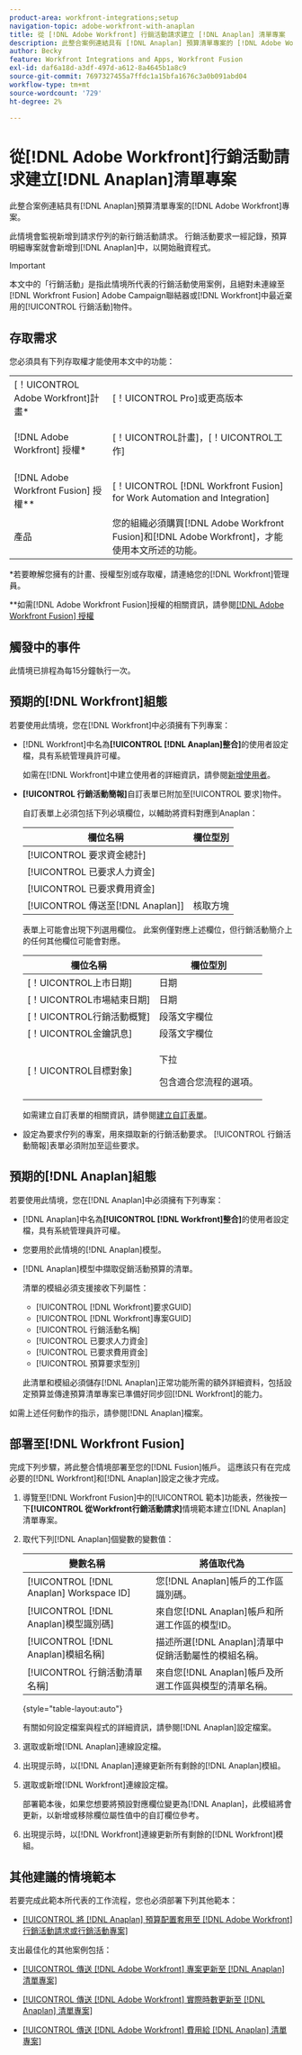 ```yaml
---
product-area: workfront-integrations;setup
navigation-topic: adobe-workfront-with-anaplan
title: 從 [!DNL Adobe Workfront] 行銷活動請求建立 [!DNL Anaplan] 清單專案
description: 此整合案例連結具有 [!DNL Anaplan] 預算清單專案的 [!DNL Adobe Workfront] 專案。
author: Becky
feature: Workfront Integrations and Apps, Workfront Fusion
exl-id: daf6a18d-a3df-497d-a612-8a4645b1a8c9
source-git-commit: 7697327455a7ffdc1a15bfa1676c3a0b091abd04
workflow-type: tm+mt
source-wordcount: '729'
ht-degree: 2%

---
```


# 從[!DNL Adobe Workfront]行銷活動請求建立[!DNL Anaplan]清單專案

此整合案例連結具有[!DNL Anaplan]預算清單專案的[!DNL Adobe Workfront]專案。

此情境會監視新增到請求佇列的新行銷活動請求。 行銷活動要求一經記錄，預算明細專案就會新增到[!DNL Anaplan]中，以開始融資程式。

>[!IMPORTANT]
>
>本文中的「行銷活動」是指此情境所代表的行銷活動使用案例，且絕對未連線至[!DNL Workfront Fusion] Adobe Campaign聯結器或[!DNL Workfront]中最近棄用的[!UICONTROL 行銷活動]物件。

## 存取需求

您必須具有下列存取權才能使用本文中的功能：

<table style="table-layout:auto"> 
 <col> 
 <col> 
 <tbody> 
  <tr> 
   <td role="rowheader">[！UICONTROL Adobe Workfront]計畫*</td> 
   <td> <p>[！UICONTROL Pro]或更高版本</p> </td> 
  </tr> 
  <tr data-mc-conditions=""> 
   <td role="rowheader">[!DNL Adobe Workfront] 授權*</td> 
   <td> <p>[！UICONTROL計畫]，[！UICONTROL工作]</p> </td> 
  </tr> 
  <tr> 
   <td role="rowheader">[!DNL Adobe Workfront Fusion] 授權**</td> 
   <td> <p>[！UICONTROL [!DNL Workfront Fusion] for Work Automation and Integration] </p> </td> 
  </tr> 
  <tr> 
   <td role="rowheader">產品</td> 
   <td>您的組織必須購買[!DNL Adobe Workfront Fusion]和[!DNL Adobe Workfront]，才能使用本文所述的功能。</td> 
  </tr> 
 </tbody> 
</table>

&#42;若要瞭解您擁有的計畫、授權型別或存取權，請連絡您的[!DNL Workfront]管理員。

&#42;&#42;如需[!DNL Adobe Workfront Fusion]授權的相關資訊，請參閱[[!DNL Adobe Workfront Fusion] 授權](../../workfront-fusion/get-started/license-automation-vs-integration.md)

## 觸發中的事件

此情境已排程為每15分鐘執行一次。

## 預期的[!DNL Workfront]組態

若要使用此情境，您在[!DNL Workfront]中必須擁有下列專案：

* [!DNL Workfront]中名為&#x200B;**[!UICONTROL [!DNL Anaplan]整合]**&#x200B;的使用者設定檔，具有系統管理員許可權。

  如需在[!DNL Workfront]中建立使用者的詳細資訊，請參閱[新增使用者](../../administration-and-setup/add-users/create-and-manage-users/add-users.md)。

* **[!UICONTROL 行銷活動簡報]**&#x200B;自訂表單已附加至[!UICONTROL 要求]物件。

  自訂表單上必須包括下列必填欄位，以輔助將資料對應到Anaplan：

  | 欄位名稱 | 欄位型別 |
  |---|---|
  | [!UICONTROL 要求資金總計] |   |
  | [!UICONTROL 已要求人力資金] |   |
  | [!UICONTROL 已要求費用資金] |   |
  | [!UICONTROL 傳送至[!DNL Anaplan]] | 核取方塊 |

  表單上可能會出現下列選用欄位。 此案例僅對應上述欄位，但行銷活動簡介上的任何其他欄位可能會對應。

  <table style="table-layout:auto"> 
   <col> 
   <col> 
   <thead> 
    <tr> 
     <th>欄位名稱</th> 
     <th>欄位型別</th> 
    </tr> 
   </thead> 
   <tbody> 
    <tr> 
     <td role="rowheader">[！UICONTROL上市日期]</td> 
     <td>日期 </td> 
    </tr> 
    <tr> 
     <td role="rowheader">[！UICONTROL市場結束日期]</td> 
     <td>日期</td> 
    </tr> 
    <tr> 
     <td role="rowheader">[！UICONTROL行銷活動概覽]</td> 
     <td>段落文字欄位</td> 
    </tr> 
    <tr> 
     <td role="rowheader">[！UICONTROL金鑰訊息]</td> 
     <td>段落文字欄位</td> 
    </tr> 
    <tr> 
     <td role="rowheader">[！UICONTROL目標對象]</td> 
     <td> <p>下拉</p> <p>包含適合您流程的選項。</p> </td> 
    </tr> 
   </tbody> 
  </table>

  如需建立自訂表單的相關資訊，請參閱[建立自訂表單](/help/quicksilver/administration-and-setup/customize-workfront/create-manage-custom-forms/form-designer/design-a-form/design-a-form.md)。

* 設定為要求佇列的專案，用來擷取新的行銷活動要求。 [!UICONTROL 行銷活動簡報]表單必須附加至這些要求。

## 預期的[!DNL Anaplan]組態

若要使用此情境，您在[!DNL Anaplan]中必須擁有下列專案：

* [!DNL Anaplan]中名為&#x200B;**[!UICONTROL [!DNL Workfront]整合]**&#x200B;的使用者設定檔，具有系統管理員許可權。
* 您要用於此情境的[!DNL Anaplan]模型。
* [!DNL Anaplan]模型中擷取促銷活動預算的清單。

  清單的模組必須支援接收下列屬性：

   * [!UICONTROL [!DNL Workfront]要求GUID]
   * [!UICONTROL [!DNL Workfront]專案GUID]
   * [!UICONTROL 行銷活動名稱]
   * [!UICONTROL 已要求人力資金]
   * [!UICONTROL 已要求費用資金]
   * [!UICONTROL 預算要求型別]

  此清單和模組必須儲存[!DNL Anaplan]正常功能所需的額外詳細資料，包括設定預算並傳達預算清單專案已準備好同步回[!DNL Workfront]的能力。

如需上述任何動作的指示，請參閱[!DNL Anaplan]檔案。

## 部署至[!DNL Workfront Fusion]

完成下列步驟，將此整合情境部署至您的[!DNL Fusion]帳戶。 這應該只有在完成必要的[!DNL Workfront]和[!DNL Anaplan]設定之後才完成。

1. 導覽至[!DNL Workfront Fusion]中的[!UICONTROL 範本]功能表，然後按一下&#x200B;**[!UICONTROL 從Workfront行銷活動請求]**&#x200B;情境範本建立[!DNL Anaplan]清單專案。
1. 取代下列[!DNL Anaplan]個變數的變數值：

   | 變數名稱 | 將值取代為 |
   |---|---|
   | [!UICONTROL [!DNL Anaplan] Workspace ID] | 您[!DNL Anaplan]帳戶的工作區識別碼。 |
   | [!UICONTROL [!DNL Anaplan]模型識別碼] | 來自您[!DNL Anaplan]帳戶和所選工作區的模型ID。 |
   | [!UICONTROL [!DNL Anaplan]模組名稱] | 描述所選[!DNL Anaplan]清單中促銷活動屬性的模組名稱。 |
   | [!UICONTROL 行銷活動清單名稱] | 來自您[!DNL Anaplan]帳戶及所選工作區與模型的清單名稱。 |

   {style="table-layout:auto"}

   有關如何設定檔案與程式的詳細資訊，請參閱[!DNL Anaplan]設定檔案。

1. 選取或新增[!DNL Anaplan]連線設定檔。
1. 出現提示時，以[!DNL Anaplan]連線更新所有剩餘的[!DNL Anaplan]模組。
1. 選取或新增[!DNL Workfront]連線設定檔。

   部署範本後，如果您想要將預設對應欄位變更為[!DNL Anaplan]，此模組將會更新，以新增或移除欄位屬性值中的自訂欄位參考。

1. 出現提示時，以[!DNL Workfront]連線更新所有剩餘的[!DNL Workfront]模組。

## 其他建議的情境範本

若要完成此範本所代表的工作流程，您也必須部署下列其他範本：

* [[!UICONTROL 將 [!DNL Anaplan] 預算配置套用至 [!DNL Adobe Workfront] 行銷活動請求或行銷活動專案]](../../workfront-integrations-and-apps/adobe-workfront-with-anaplan/apply-anaplan-budget-allocation-to-workfront-campaign-requests-and-projects.md)

支出最佳化的其他案例包括：

* [[!UICONTROL 傳送 [!DNL Adobe Workfront] 專案更新至 [!DNL Anaplan] 清單專案]](../../workfront-integrations-and-apps/adobe-workfront-with-anaplan/send-workfront-project-updates-to-anaplan-list-item.md)

* [[!UICONTROL 傳送 [!DNL Adobe Workfront] 實際時數更新至 [!DNL Anaplan] 清單專案]](../../workfront-integrations-and-apps/adobe-workfront-with-anaplan/send-workfront-project-actual-hours-updates-to-anaplan-list-item.md)

* [[!UICONTROL 傳送 [!DNL Adobe Workfront] 費用給 [!DNL Anaplan] 清單專案]](../../workfront-integrations-and-apps/adobe-workfront-with-anaplan/send-workfront-project-expenses-to-anaplan-list-item.md)

